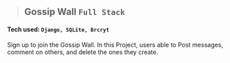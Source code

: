 > ## Gossip Wall `Full Stack`
#### Tech used: `Django, SQLite, Brcryt`
Sign up to join the Gossip Wall. In this Project, users able to Post messages, comment on others, and delete the ones they create.
